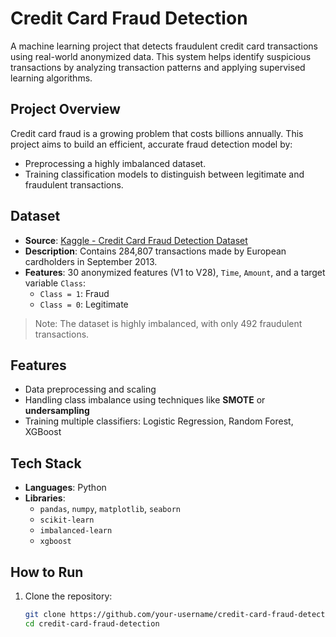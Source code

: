 # Credit Card Fraud Detection

A machine learning project that detects fraudulent credit card transactions using real-world anonymized data. This system helps identify suspicious transactions by analyzing transaction patterns and applying supervised learning algorithms.

## Project Overview

Credit card fraud is a growing problem that costs billions annually. This project aims to build an efficient, accurate fraud detection model by:

- Preprocessing a highly imbalanced dataset.
- Training classification models to distinguish between legitimate and fraudulent transactions.


## Dataset

- **Source**: [Kaggle - Credit Card Fraud Detection Dataset](https://www.kaggle.com/datasets/mlg-ulb/creditcardfraud)
- **Description**: Contains 284,807 transactions made by European cardholders in September 2013.
- **Features**: 30 anonymized features (V1 to V28), `Time`, `Amount`, and a target variable `Class`:
  - `Class = 1`: Fraud
  - `Class = 0`: Legitimate

> Note: The dataset is highly imbalanced, with only 492 fraudulent transactions.

## Features

- Data preprocessing and scaling
- Handling class imbalance using techniques like **SMOTE** or **undersampling**
- Training multiple classifiers: Logistic Regression, Random Forest, XGBoost

## Tech Stack

- **Languages**: Python
- **Libraries**:
  - `pandas`, `numpy`, `matplotlib`, `seaborn`
  - `scikit-learn`
  - `imbalanced-learn`
  - `xgboost`

## How to Run

1. Clone the repository:
   ```bash
   git clone https://github.com/your-username/credit-card-fraud-detection.git
   cd credit-card-fraud-detection
   ```
